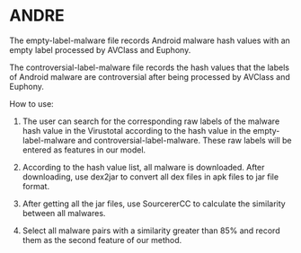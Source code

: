 # ANDRE

The empty-label-malware file records Android malware hash values with an empty label processed by AVClass and Euphony.

The controversial-label-malware file records the hash values that the labels of Android malware are controversial after being processed by AVClass and Euphony.


How to use:

1. The user can search for the corresponding raw labels of the malware hash value in the Virustotal according to the hash value in the empty-label-malware and controversial-label-malware. These raw labels will be entered as features in our model.

2. According to the hash value list, all malware is downloaded. After downloading, use dex2jar to convert all dex files in apk files to jar file format.

3. After getting all the jar files, use SourcererCC to calculate the similarity between all malwares. 

4. Select all malware pairs with a similarity greater than 85% and record them as the second feature of our method.
